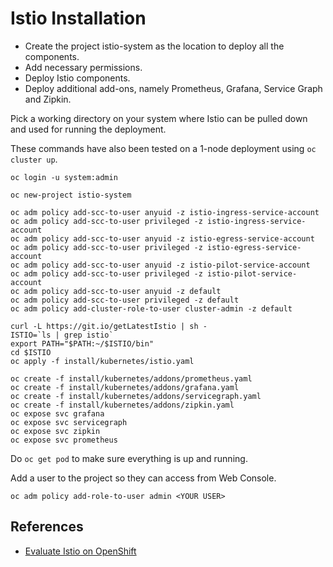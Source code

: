 
Istio Installation
==================

* Create the project istio-system as the location to deploy all the components.
* Add necessary permissions.
* Deploy Istio components.
* Deploy additional add-ons, namely Prometheus, Grafana, Service Graph and Zipkin.

Pick a working directory on your system where Istio can be pulled down and used for running the deployment.

These commands have also been tested on a 1-node deployment using `oc cluster up`.

```
oc login -u system:admin

oc new-project istio-system

oc adm policy add-scc-to-user anyuid -z istio-ingress-service-account
oc adm policy add-scc-to-user privileged -z istio-ingress-service-account
oc adm policy add-scc-to-user anyuid -z istio-egress-service-account
oc adm policy add-scc-to-user privileged -z istio-egress-service-account
oc adm policy add-scc-to-user anyuid -z istio-pilot-service-account
oc adm policy add-scc-to-user privileged -z istio-pilot-service-account
oc adm policy add-scc-to-user anyuid -z default
oc adm policy add-scc-to-user privileged -z default
oc adm policy add-cluster-role-to-user cluster-admin -z default

curl -L https://git.io/getLatestIstio | sh -
ISTIO=`ls | grep istio`
export PATH="$PATH:~/$ISTIO/bin"
cd $ISTIO
oc apply -f install/kubernetes/istio.yaml

oc create -f install/kubernetes/addons/prometheus.yaml
oc create -f install/kubernetes/addons/grafana.yaml
oc create -f install/kubernetes/addons/servicegraph.yaml
oc create -f install/kubernetes/addons/zipkin.yaml
oc expose svc grafana
oc expose svc servicegraph
oc expose svc zipkin
oc expose svc prometheus
```

Do `oc get pod` to make sure everything is up and running.

Add a user to the project so they can access from Web Console.

```oc adm policy add-role-to-user admin <YOUR USER>```

References
----------

* [Evaluate Istio on OpenShift](https://blog.openshift.com/evaluate-istio-openshift/)
